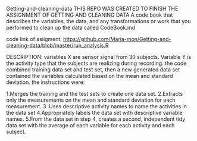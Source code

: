 Getting-and-cleaning-data
THIS REPO WAS CREATED TO FINISH THE ASSIGNMENT OF GETTING AND CLEANING DATA
A code book that describes the variables, the data, and any transformations or work that you performed to clean up the data called CodeBook.md

code link of asiigment: https://github.com/Maria-mon/Getting-and-cleaning-data/blob/master/run_analysis.R

DESCRIPTION: variables X are sensor signal from 30 subjects. Variable Y is the activity type that the subjects are realizing during recording.
the code  combined training data set and test set, then a new generated data set contained the variables calculated based on the mean and standard deviation.
the instructions were:

1.Merges the training and the test sets to create one data set.
2.Extracts only the measurements on the mean and standard deviation for each measurement.
3. Uses descriptive activity names to name the activities in the data set
4.Appropriately labels the data set with descriptive variable names.
5.From the data set in step 4, creates a second, independent tidy data set with the average of each variable for each activity and each subject.

